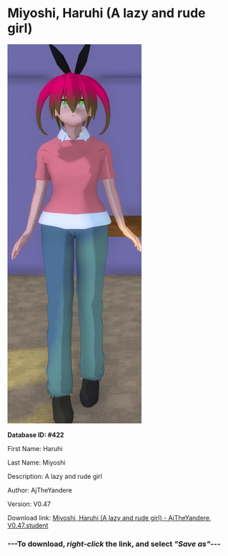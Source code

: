 # Miyoshi, Haruhi (A lazy and rude girl)

<img src="https://raw.githubusercontent.com/Arbiter1223/Daigaku-Gurashi-Custom-Students/master/Students/Files/Miyoshi%2C%20Haruhi%20(A%20lazy%20and%20rude%20girl).png" title="Miyoshi, Haruhi (A lazy and rude girl) - AjTheYandere, V0.47">

**Database ID: #422**

First Name: Haruhi

Last Name: Miyoshi

Description: A lazy and rude girl

Author: AjTheYandere

Version: V0.47

Download link: <a href="https://raw.githubusercontent.com/Arbiter1223/Daigaku-Gurashi-Custom-Students/master/Students/Files/Miyoshi%2C%20Haruhi%20(A%20lazy%20and%20rude%20girl)%20-%20AjTheYandere%2C%20V0.47.student">Miyoshi, Haruhi (A lazy and rude girl) - AjTheYandere, V0.47.student</a>

### ---**To download, _right-click_ the link, and select _"Save as"_**---
